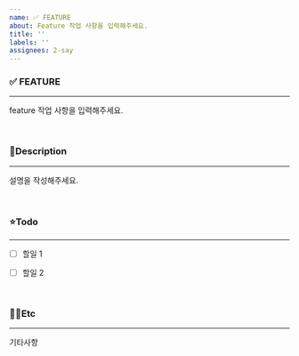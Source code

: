 ```yaml
---
name: ✅ FEATURE
about: Feature 작업 사항을 입력해주세요.
title: ''
labels: ''
assignees: 2-say
---
```




### ✅ FEATURE
----
feature 작업 사항을 입력해주세요. 




<br>

### 📝Description 
----
설명을 작성해주세요.





<br>

### ⭐️Todo
----
- [ ] 할일 1
- [ ] 할일 2





<br>

### 👐🏻Etc
----
기타사항
